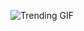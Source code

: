 ![Trending GIF](https://media4.giphy.com/media/v1.Y2lkPThiYjIxNzcydzA5MjRhc250enB0MzVjM2VtanU3MmY1cWRxMnNrYzhtenpycnUycyZlcD12MV9naWZzX3NlYXJjaCZjdD1n/2jMtpIi8mhE8ctiMtK/giphy.gif)

